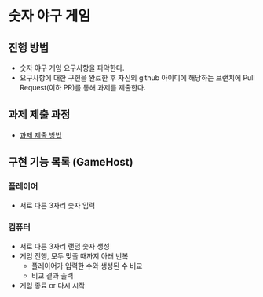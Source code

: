 # 숫자 야구 게임
## 진행 방법
* 숫자 야구 게임 요구사항을 파악한다.
* 요구사항에 대한 구현을 완료한 후 자신의 github 아이디에 해당하는 브랜치에 Pull Request(이하 PR)를 통해 과제를 제출한다.

## 과제 제출 과정
* [과제 제출 방법](https://github.com/next-step/nextstep-docs/tree/master/precourse)

## 구현 기능 목록 (GameHost)
### 플레이어
* 서로 다른 3자리 숫자 입력

### 컴퓨터
* 서로 다른 3자리 랜덤 숫자 생성
* 게임 진행, 모두 맞출 때까지 아래 반복 
    * 플레이어가 입력한 수와 생성된 수 비교
    * 비교 결과 출력 
* 게임 종료 or 다시 시작 
